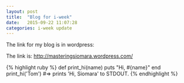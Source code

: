 ```yaml
---
layout: post
title:  "Blog for i-week"
date:   2015-09-22 11:07:28
categories: i-week update
---
```

The link for my blog is in wordpress:

The link is:
http://masteringsiomara.wordpress.com/



{% highlight ruby %}
def print_hi(name)
  puts "Hi, #{name}"
end
print_hi('Tom')
#=> prints 'Hi, Siomara' to STDOUT.
{% endhighlight %}

